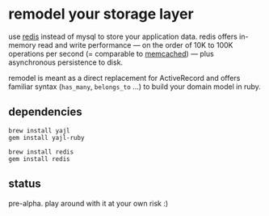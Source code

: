 # remodel your storage layer

use [redis](http://code.google.com/p/redis/) instead of mysql 
to store your application data. 
redis offers in-memory read and write performance &mdash;
on the order of 10K to 100K operations per second (= comparable
to [memcached](http://memcached.org/)) &mdash; plus asynchronous 
persistence to disk.

remodel is meant as a direct replacement for ActiveRecord and
offers familiar syntax (`has_many`, `belongs_to` ...) to build
your domain model in ruby.


## dependencies

	brew install yajl
	gem install yajl-ruby

	brew install redis
	gem install redis


## status

pre-alpha. play around with it at your own risk :)
